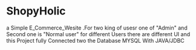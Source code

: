 # ShopyHolic
a Simple E_Commerce_Wesite .For two king of usesr one of "Admin" and Second one is "Normal user" for different Users there are different UI and this Project fully Connected two the Database MYSQL With JAVA/JDBC 
